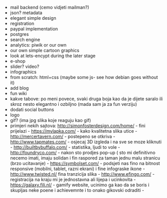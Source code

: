 * mail backend (cemo vidjeti mailman?)
* json? metadata
* elegant simple design
* registration
* paypal implementation
* postgres
* search engine
* analytics: piwik or our own
* our own simple cartoon graphics
* look at lets-encypt during the later stage
* e-shop
* slider? video?
* infographics
* from scratch: html+css (maybe some js- see how debian goes without it)
* add blog
* fun wiki
* kakve tabove: po meni povece, svaki druga boja kao da je dijete saralo ili
skroz nesto elegantno i ozbiljno (mada sam ja za fun verziju)
* dodati social buttons
* logo
* gif? (ima jpg slika koje reaguju kao gif)
* primjeri nekih sajtova: http://simonfosterdesign.com/home/ - fini prijelazi
			- https://mylapka.com/ - kako kvalitetna slika utice
			- http://mercertavern.com/ - postepeno se otkriva
			- http://www.tapmates.com/ - osjecaj 3D izgleda i na
			sve se moze kliknuti
			- http://builtbybuffalo.com/ - statistika, ljudi to vole
			- http://foundryco.com/ - nakon sto prodjes pop-up (
			sto mi definitivno necemo imati, imaju solidan i fin
			raspored za taman jednu malu stranicu (brzo ucitavanje)
			- https://symbolset.com/ - podsjeti nas fino na 
			bitnost responsive (mobilni, tablet, razni ekrani) i 
			fine infograske ikone
			- http://www.twisted.nl/ fina tranzicija slika
			- http://www.efingo.com/ - registracija na kraju mi
			je jednostavna ali lijepa i ucinkovita
			- https://galaxy.fili.nl/ - gamify website, ucinimo
			ga kao da se boris i skupljas neke poene i achievemnte
			i to onako gikovski odraditi
			-
